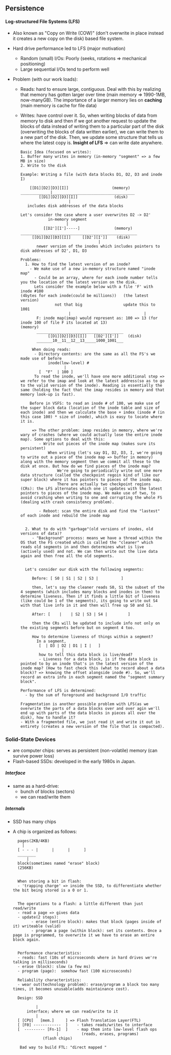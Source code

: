 ## Persistence
#### Log-structured File Systems (LFS)
- Also known as "Copy on Write (COW)" (don't overwrite in place instead it creates a new copy on the disk) based file system.
- Hard drive performance led to LFS (major motivation)
  - Random (small) I/Os: Poorly (seeks, rotations => mechanical positioning)
  - Large sequential I/Os tend to perform well
  
- Problem (with our work loads):
  - Reads: hard to ensure large, contiguous. Deal with this by realizing that memory has gotten larger over time (main memory => 1990-1MB, now-manyGB). The importance of a larger memory lies on **caching** (main memory is cache for file data)
  - Writes: have control over it. So, when writing blocks of data from memory to disk and then if we got another request to update the blocks of data instead of writing them to a particular part of the disk (overwriting the blocks of data written earlier), we can write them to a new part of the disk. Then, we update some structure that tells us where the latest copy is. **Insight of LFS** => can write date anywhere.
  
  
        Basic Idea (focused on writes):
        1. Buffer many writes in memory (in-memory "segment" => a few MB in size)
        2. Write to the disk

        Example: Writing a file (with data blocks D1, D2, D3 and inode I)
        
            [[D1][D2][D3][I]]                   (memory)
        _____________|____________________________________
                [[D1][D2][D3][I]]                (disk)
                             |
           includes disk addresses of the data blocks
           
        Let's consider the case where a user overwrites D2 -> D2'
                    in-memory segment
                            |
                  [[D2'][I']-----]               (memory)
        ___________________________________________________
             [[D1][D2][D3][I]]     [[D2'][I']]    (disk)
                                          |
               newer version of the inodes which includes pointers to disk addresses of D2', D1, D3
               
        Problems:
          1. How to find the latest version of an inode?
            - We make use of a new in-memory structure named "inode map"
              - Could be an array, where for each inode number tells you the location of the latest version on the disk.
              Lets consider the example below with a file 'F' with inode #100 
        (4bytes for each inode(could be millions))   (the latest version)
                       not that big                  update this to 1001
                             |                                |
               F: inode map(imap) would represent as: 100 => 13 (for inode 100 of file F its located at 13)                      (memory)
               ______________________________________
                    [[D1][D2][D3][I]]   [[D2'][I']]    (disk)
               _______10__11__12__13_____1000_1001___
               
             When doing reads:
              - Directory contents: are the same as all the FS's we made use of before
                    inode(low-level) #
                           |
                [  "F"  | 100 ]
              To read the inode, we'll have one more additional step => we refer to the imap and look at the latest address(so as to go to the valid version of the inode). Reading is essentially the same (holding the fact that the imap resides in memory and that memory look-up is fast).

            Before in VSFS: to read an inode # of 100, we make use of the super block data (location of the inode table and size of each inode) and then we calculate the base + index (inode # (in this case 100) * size of inode), which is easy to locate where it is.
                
             => The other problem: imap resides in memory, where we're wary of crashes (where we could actually lose the entire inode map). Some options to deal with this:
                - Write out pieces of the inode map (makes sure its persistent)
                    When writing (let's say D1, D2, D3, I, we're going to write out a piece of the inode map => buffer in memory) along with the memory segment then we commit all these to the disk at once. But how do we find pieces of the inode map?
                        We're going to periodically write out one more data structure (called the checkpoint regoin kind of like our super block) where it has pointers to pieces of the inode map.
                        There are actually two checkpoint regions (CRs): the LFS alternates which one it updates with the latest pointers to pieces of the inode map. We make use of two, to avoid crashing when writing to one and corrupting the whole FS (dealing with crash consistency problem).
                  
                - Reboot: scan the entire disk and find the "lastest" of each inode and rebuild the inode map
           

          2. What to do with "garbage"(old versions of inodes, old versions of data)? 
             - "Background" process: means we have a thread within the OS that the FS created which is called the "cleaner" which reads old segments in and then determines what is live (actively used) and not. We can then write out the live data again and then free all the old segments.


          Let's consider our disk with the following segments:
          
             Before: [ S0 | S1 | S2 | S3 |          ]
            
             then, let's say the cleaner reads S0, S1 the subset of the 4 segments (which includes many blocks and inodes in them) to determine liveness. Then if it finds a little bit of liveness (like could be 1 of the segments), its going to write out S4 with that live info in it and then will free up S0 and S1.
             
             After: [    |    | S2 | S3 | S4 |         ]
             
             then the CRs will be updated to include info not only on the existing segments before but on segment 4 too.
             
             How to determine liveness of things within a segment?
               In a segment,
                [  | D3 | D2 | D1 | I |   ]
                          |
                how to tell this data block is live/dead?
                - Liveness for a data block, is if the data block is pointed to by an inode that's in the latest version of the inode map? (How to fast check this (what to record about a data block)? => knowing the offset alongside inode #). So, we'll record an extra info in each segment named the "segment summary block".

        Performance of LFS is determined:
          - by the sum of foreground and background I/O traffic
                  
        Fragmentation is another possible problem with LFS(as we overwrite the parts of a data blocks over and over agin we'll end up with parts of the data blocks in pieces all over the disk), how to handle it?   
        - With a fragmented file, we just read it and write it out in entirety (creates a new version of the file that is compacted).
        
### Solid-State Devices 
- are computer chips: serves as persistent (non-volatile) memory (can survive power loss)
- Flash-based SSDs: developed in the early 1980s in Japan.

##### Interface
- same as a hard-drive:
  - bunch of blocks (sectors)
  - we can read/write them
  
##### Internals
- SSD has many chips
- A chip is organized as follows:

        pages(2KB/4KB)
          |
        [ - - - |      |      |      ]     
        ________
            |
        block(sometimes named "erase" block)
        (256KB)
        
        
        When storing a bit in flash:
        - 'trapping charge' => inside the SSD, to differentiate whether the bit being stored is a 0 or 1.
        
        
        The operations to a flash: a little different than just read/write
        - read a page => gives data
        - update(2 steps):
              - erase (entire block): makes that block (pages inside of it) writeable (valid)
              - program a page (within block): set its contents. Once a page is programmed, to overwrite it we have to erase an entire block again.
              
         
        Performance characteristics:
        - reads: fast (10s of microseconds where in hard drives we're talking in milliseconds)
        - erase (block): slow (a few ms)
        - program (page):  somehow fast (100 microseconds)
        
        Reliability characteristics:
        - wear out(technology problem): erase/program a block too many times, it becomes unusable(adds maintainance cost).
        
        Design: SSD
        
                |
            interface; where we can read/write to it
                |
        [ [CPU]   [mem.]     ] => Flash Translation Layer(FTL)
        [ [F0] ------------  ]    - takes reads/writes to interface
        [  --------- [Fn-1]  ]    - map them into low-level flash ops
                         |          (reads, erases, programs)
                   (flash chips)  
                   
         Bad way to build FTL: "direct mapped "
                 
    
    
    
    
